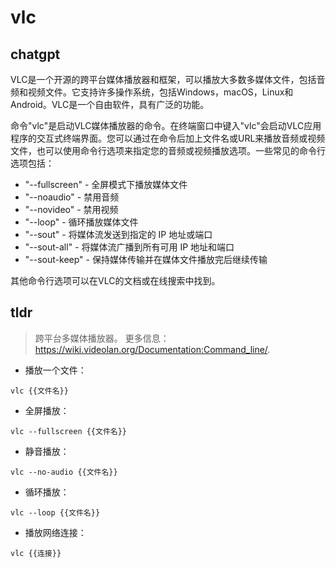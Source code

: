 # vlc 
## chatgpt 
VLC是一个开源的跨平台媒体播放器和框架，可以播放大多数多媒体文件，包括音频和视频文件。它支持许多操作系统，包括Windows，macOS，Linux和Android。VLC是一个自由软件，具有广泛的功能。

命令"vlc"是启动VLC媒体播放器的命令。在终端窗口中键入"vlc"会启动VLC应用程序的交互式终端界面。您可以通过在命令后加上文件名或URL来播放音频或视频文件，也可以使用命令行选项来指定您的音频或视频播放选项。一些常见的命令行选项包括：

- "--fullscreen" - 全屏模式下播放媒体文件
- "--noaudio" - 禁用音频
- "--novideo" - 禁用视频
- "--loop" - 循环播放媒体文件
- "--sout" - 将媒体流发送到指定的 IP 地址或端口
- "--sout-all" - 将媒体流广播到所有可用 IP 地址和端口
- "--sout-keep" - 保持媒体传输并在媒体文件播放完后继续传输

其他命令行选项可以在VLC的文档或在线搜索中找到。 

## tldr 
 
> 跨平台多媒体播放器。
> 更多信息：<https://wiki.videolan.org/Documentation:Command_line/>.

- 播放一个文件：

`vlc {{文件名}}`

- 全屏播放：

`vlc --fullscreen {{文件名}}`

- 静音播放：

`vlc --no-audio {{文件名}}`

- 循环播放：

`vlc --loop {{文件名}}`

- 播放网络连接：

`vlc {{连接}}`
